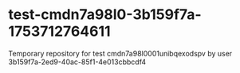 # test-cmdn7a98l0-3b159f7a-1753712764611
Temporary repository for test cmdn7a98l0001unibqexodspv by user 3b159f7a-2ed9-40ac-85f1-4e013cbbcdf4
